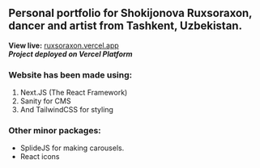 ## Personal portfolio for Shokijonova Ruxsoraxon, dancer and artist from Tashkent, Uzbekistan.
 
**View live:** [ruxsoraxon.vercel.app](https://ruxsoraxon.vercel.app)   
_**Project deployed on Vercel Platform**_  

### Website has been made using:
1. Next.JS (The React Framework)
2. Sanity for CMS
3. And TailwindCSS for styling

### Other minor packages:
* SplideJS for making carousels.
* React icons
